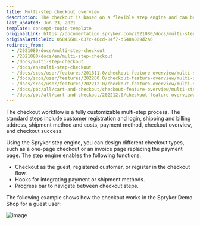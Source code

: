 ```yaml
---
title: Multi-step checkout overview
description: The checkout is based on a flexible step engine and can be adjusted to any use case.
last_updated: Jun 23, 2021
template: concept-topic-template
originalLink: https://documentation.spryker.com/2021080/docs/multi-step-checkout
originalArticleId: 05845681-637c-46cd-84f7-d548a089d2a6
redirect_from:
  - /2021080/docs/multi-step-checkout
  - /2021080/docs/en/multi-step-checkout
  - /docs/multi-step-checkout
  - /docs/en/multi-step-checkout
  - /docs/scos/user/features/201811.0/checkout-feature-overview/multi-step-checkout-overview.html
  - /docs/scos/user/features/202200.0/checkout-feature-overview/multi-step-checkout-overview.html
  - /docs/scos/user/features/202212.0/checkout-feature-overview/multi-step-checkout-overview.html
  - /docs/pbc/all/cart-and-checkout/checkout-feature-overview/multi-step-checkout-overview.html  
  - /docs/pbc/all/cart-and-checkout/202212.0/checkout-feature-overview/multi-step-checkout-overview.html  
---
```


The checkout workflow is a fully customizable multi-step process. The standard steps include customer registration and login, shipping and billing address, shipment method and costs, payment method, checkout overview, and checkout success.

Using the Spryker step engine, you can design different checkout types, such as a one-page checkout or an invoice page replacing the payment page. The step engine enables the following functions:

* Checkout as the guest, registered customer, or register in the checkout flow.
* Hooks for integrating payment or shipment methods.
* Progress bar to navigate between checkout steps.

The following example shows how the checkout works in the Spryker Demo Shop for a guest user:

![image](https://spryker.s3.eu-central-1.amazonaws.com/docs/Features/Checkout/Multi-Step+Checkout/shop-guide-checkout.gif)
